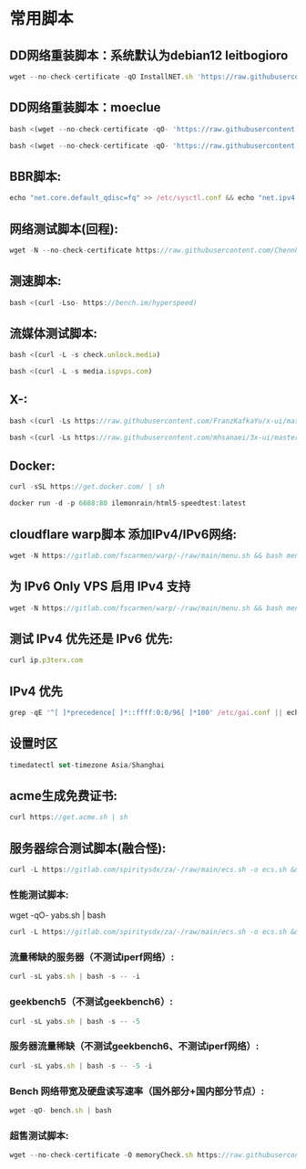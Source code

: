 # **常用脚本**

## **DD网络重装脚本：系统默认为debian12  leitbogioro**

```javascript copy
wget --no-check-certificate -qO InstallNET.sh 'https://raw.githubusercontent.com/leitbogioro/Tools/master/Linux_reinstall/InstallNET.sh' && chmod a+x InstallNET.sh && bash InstallNET.sh -debian 12 -pwd '密码'
```
## **DD网络重装脚本：moeclue**

```javascript copy
bash <(wget --no-check-certificate -qO- 'https://raw.githubusercontent.com/MoeClub/Note/master/InstallNET.sh') -d 12 -v 64 -p 密码 -port 端口 -a -firmware --mirror 'https://mirrors.cloud.tencent.com/debian/'

bash <(wget --no-check-certificate -qO- 'https://raw.githubusercontent.com/MoeClub/Note/master/InstallNET.sh') -u 20.04 -v 64 -p 密码 -port 端口 -a -firmware --mirror  'http://archive.ubuntu.com/ubuntu'
```

## **BBR脚本:**

```javascript copy
echo "net.core.default_qdisc=fq" >> /etc/sysctl.conf && echo "net.ipv4.tcp_congestion_control=bbr" >> /etc/sysctl.conf && sysctl -p && sysctl net.ipv4.tcp_available_congestion_control && lsmod | grep bbr
```

## **网络测试脚本(回程):**

```javascript copy
wget -N --no-check-certificate https://raw.githubusercontent.com/Chennhaoo/Shell_Bash/master/AutoTrace.sh && chmod +x AutoTrace.sh && bash AutoTrace.sh
```

## **测速脚本:**
```javascript copy
bash <(curl -Lso- https://bench.im/hyperspeed)
```

## **流媒体测试脚本:**
```javascript copy
bash <(curl -L -s check.unlock.media)
```
```javascript copy
bash <(curl -L -s media.ispvps.com)
```

## **X-:**

```javascript copy
bash <(curl -Ls https://raw.githubusercontent.com/FranzKafkaYu/x-ui/master/install.sh)
```
```javascript copy
bash <(curl -Ls https://raw.githubusercontent.com/mhsanaei/3x-ui/master/install.sh)
```
## **Docker:**

```javascript copy
curl -sSL https://get.docker.com/ | sh
```
```javascript copy
docker run -d -p 6688:80 ilemonrain/html5-speedtest:latest
```
## **cloudflare warp脚本 添加IPv4/IPv6网络:**

```javascript copy
wget -N https://gitlab.com/fscarmen/warp/-/raw/main/menu.sh && bash menu.sh
```

## **为 IPv6 Only VPS 启用 IPv4 支持**
```javascript copy
wget -N https://gitlab.com/fscarmen/warp/-/raw/main/menu.sh && bash menu.sh 4
```
## **测试 IPv4 优先还是 IPv6 优先:**

```javascript copy
curl ip.p3terx.com
```
## IPv4 优先
```javascript copy
grep -qE '^[ ]*precedence[ ]*::ffff:0:0/96[ ]*100' /etc/gai.conf || echo 'precedence ::ffff:0:0/96  100' | sudo tee -a /etc/gai.conf
```
## **设置时区**

```javascript copy
timedatectl set-timezone Asia/Shanghai
```


## **acme生成免费证书:**

```javascript copy
curl https://get.acme.sh | sh
```

## **服务器综合测试脚本(融合怪):**

```javascript copy
curl -L https://gitlab.com/spiritysdx/za/-/raw/main/ecs.sh -o ecs.sh && chmod +x ecs.sh && bash ecs.sh
```

### **性能测试脚本:**

wget -qO- yabs.sh | bash
```javascript copy
curl -L https://gitlab.com/spiritysdx/za/-/raw/main/ecs.sh -o ecs.sh && chmod +x ecs.sh && bash ecs.sh
```

### **流量稀缺的服务器（不测试iperf网络）**:

```javascript copy
curl -sL yabs.sh | bash -s -- -i
```

### **geekbench5（不测试geekbench6）:**

```javascript copy
curl -sL yabs.sh | bash -s -- -5
```

### **服务器流量稀缺（不测试geekbench6、不测试iperf网络）:**

```javascript copy
curl -sL yabs.sh | bash -s -- -5 -i
```

### **Bench 网络带宽及硬盘读写速率（国外部分+国内部分节点）:**

```javascript copy
wget -qO- bench.sh | bash
```

### **超售测试脚本:**

```javascript copy
wget --no-check-certificate -O memoryCheck.sh https://raw.githubusercontent.com/uselibrary/memoryCheck/main/memoryCheck.sh && chmod +x memoryCheck.sh && bash memoryCheck.sh
```
